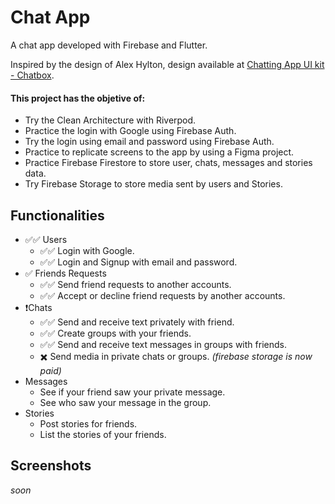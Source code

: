 # Chat App

A chat app developed with Firebase and Flutter.

Inspired by the design of Alex Hylton, design available at [Chatting App UI kit - Chatbox](https://www.figma.com/community/file/1152599900945065665).

#### This project has the objetive of:
- Try the Clean Architecture with Riverpod.
- Practice the login with Google using Firebase Auth.
- Try the login using email and password using Firebase Auth.
- Practice to replicate screens to the app by using a Figma project.
- Practice Firebase Firestore to store user, chats, messages and stories data.
- Try Firebase Storage to store media sent by users and Stories.

## Functionalities
- ✅✅ Users
    - ✅✅ Login with Google. 
    - ✅✅ Login and Signup with email and password. 
- ✅ Friends Requests
    - ✅✅ Send friend requests to another accounts.
    - ✅✅ Accept or decline friend requests by another accounts.
- ❗Chats
    - ✅✅ Send and receive text privately with friend.
    - ✅✅ Create groups with your friends.
    - ✅✅ Send and receive text messages in groups with friends.
    - ✖️ Send media in private chats or groups. *(firebase storage is now paid)*
- Messages
    - See if your friend saw your private message.
    - See who saw your message in the group.
- Stories
    - Post stories for friends.
    - List the stories of your friends.

## Screenshots
*soon*
